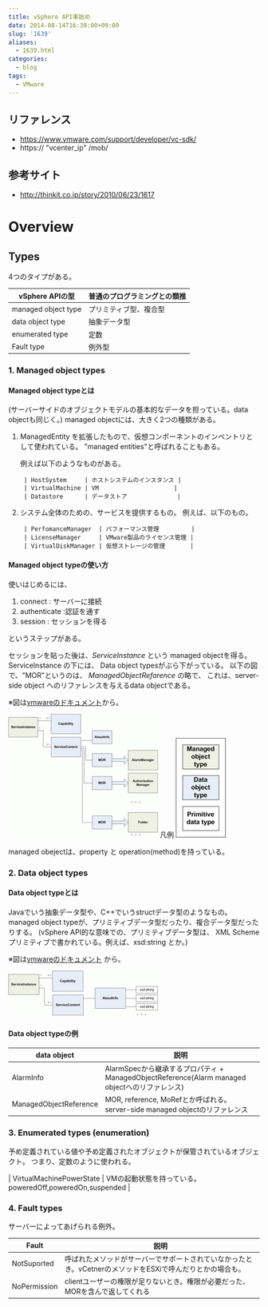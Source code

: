 ```yaml
---
title: vSphere API事始め
date: 2014-08-14T16:39:00+09:00
slug: '1639'
aliases:
  - 1639.html
categories:
  - blog
tags:
  - VMware
---
```


## リファレンス
* https://www.vmware.com/support/developer/vc-sdk/
* https:// "vcenter\_ip" /mob/

## 参考サイト
* http://thinkit.co.jp/story/2010/06/23/1617

# Overview
## Types
4つのタイプがある。

| vSphere APIの型 | 普通のプログラミングとの類推 |
|-----------------|------------------------|
| managed object type | プリミティブ型、複合型  |
| data object type | 抽象データ型 |
| enumerated type | 定数 |
| Fault type | 例外型 |

### 1. Managed object types

#### Managed object typeとは

(サーバーサイドのオブジェクトモデルの基本的なデータを担っている。data objectも同じく。)
managed objectには、大きく2つの種類がある。

1. ManagedEntity を拡張したもので、仮想コンポーネントのインベントリとして使われている。
    "managed entities"と呼ばれることもある。

    例えば以下のようなものがある。

        | HostSystem     | ホストシステムのインスタンス |
        | VirtualMachine | VM                     |
        | Datastore      | データストア              |

2. システム全体のための、サービスを提供するもの。
    例えば、以下のもの。

        | PerfomanceManager  | パフォーマンス管理         |
        | LicenseManager     | VMware製品のライセンス管理 |
        | VirtualDiskManager | 仮想ストレージの管理       |

#### Managed object typeの使い方
使いはじめるには、

  1. connect : サーバーに接続
  2. authenticate :認証を通す
  3. session : セッションを得る

というステップがある。

セッションを貼った後は、_ServiceInstance_ という managed objectを得る。
ServiceInstance の下には、 Data object typesがぶら下がっている。
以下の図で、"MOR"というのは、 _ManagedObjectRefarence_ の略で、
これは、server-side object へのリファレンスを与えるdata objectである。

※図は[vmwareのドキュメント](http://pubs.vmware.com/vsphere-50/index.jsp#com.vmware.wssdk.apiref.doc_50/mo-types-landing.html)から。

![ServiceInstance\_TopLevel\_Figure](/images/2014/ServiceInstance_TopLevel_Figure.gif)
凡例
![legend\_figures](/images/2014/legend_figures.jpg)

managed obejectは、property と operation(method)を持っている。

### 2. Data object types
#### Data object typeとは
Javaでいう抽象データ型や、C++でいうstructデータ型のようなもの。
managed object typeが、プリミティブデータ型だったり、複合データ型だったりする。
(vSphere API的な意味での、プリミティブデータ型は、 XML Schemeプリミティブで書かれている。例えば、xsd:string とか。)

※図は[vmwareのドキュメント](http://pubs.vmware.com/vsphere-50/index.jsp#com.vmware.wssdk.apiref.doc_50/do-types-landing.html) から。

![ServiceInstance\_AboutInfo\_Detail](/images/2014/ServiceInstance_AboutInfo_Detail.gif)

#### Data object typeの例

| data object | 説明 |
|-------------|------|
| AlarmInfo | AlarmSpecから継承するプロパティ + ManagedObjectReference(Alarm managed objectへのリファレンス) |
| ManagedObjectReference | MOR, reference, MoRefとか呼ばれる。server-side managed objectのリファレンス |

### 3. Enumerated types (enumeration)
予め定義されている値や予め定義されたオブジェクトが保管されているオブジェクト。
つまり、定数のように使われる。

| VirtualMachinePowerState | VMの起動状態を持っている。 poweredOff,poweredOn,suspended |

### 4. Fault types
サーバーによってあげられる例外。

| Fault        | 説明 |
|--------------|------|
| NotSuported  | 呼ばれたメソッドがサーバーでサポートされていなかったとき。vCetnerのメソッドをESXiで呼んだりとかの場合も。 |
| NoPermission | clientユーザーの権限が足りないとき。権限が必要だった、MORを含んで返してくれる |
